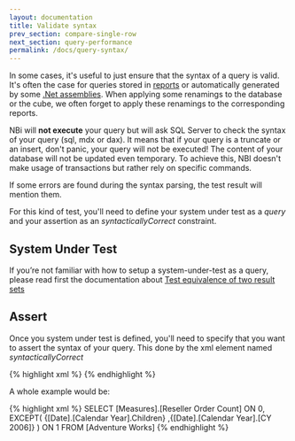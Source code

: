 ```yaml
---
layout: documentation
title: Validate syntax
prev_section: compare-single-row
next_section: query-performance
permalink: /docs/query-syntax/
---
```

In some cases, it's useful to just ensure that the syntax of a query is valid. It's often the case for queries stored in [reports](../query-report/) or automatically generated by some [.Net assemblies](../query-assembly/). When applying some renamings to the database or the cube, we often forget to apply these renamings to the corresponding reports.

NBi will **not execute** your query but will ask SQL Server to check the syntax of your query (sql, mdx or dax). It means that if your query is a truncate or an insert, don't panic, your query will not be executed! The content of your database will not be updated even temporary. To achieve this, NBI doesn't make usage of transactions but rather rely on specific commands.

If some errors are found during the syntax parsing, the test result will mention them.

For this kind of test, you'll need to define your system under test as a *query* and your assertion as an *syntacticallyCorrect* constraint.

## System Under Test
If you’re not familiar with how to setup a system-under-test as a query, please read first the documentation about [Test equivalence of two result sets](../compare-equivalence-resultsets/)

## Assert
Once you system under test is defined, you'll need to specify that you want to assert the syntax of your query. This done by the xml element named *syntacticallyCorrect*

{% highlight xml %}
<assert>
	<syntacticallyCorrect/>
</assert>
{% endhighlight %}

A whole example would be:

{% highlight xml %}
<test name="...">
    <system-under-test>
        <execution>
            <query name="MDX" connectionString="...">
                SELECT
                    [Measures].[Reseller Order Count] ON 0,
                    EXCEPT(
                       {[Date].[Calendar Year].Children}
                       ,{[Date].[Calendar Year].[CY 2006]}
                    ) ON 1
                FROM
                    [Adventure Works]
            </query>
        </execution>
    </system-under-test>
    <assert>
        <syntacticallyCorrect/>
    </assert>
</test>
{% endhighlight %}
